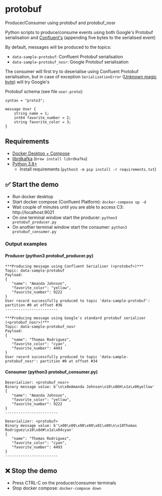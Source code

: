 # protobuf
Producer/Consumer using protobuf and protobuf_nosr

Python scripts to produce/consume events using both Google's Protobuf serialisation and [Confluent's](https://docs.confluent.io/cloud/current/sr/fundamentals/serdes-develop/serdes-protobuf.html) (appending five bytes to the serialised event)

By default, messages will be produced to the topics:
 - `data-sample-protobuf`: Confluent Protobuf serialisation
 - `data-sample-protobuf_nosr`: Google Protobuf serialisation

The consumer will first try to deserialise using Confluent Protobuf serialisation, but in case of exception `SerializationError` ([Unknown magic byte](https://www.confluent.io/en-gb/blog/how-to-fix-unknown-magic-byte-errors-in-apache-kafka)) will try Google's

Protobuf schema (see file `user.proto`):
```
syntax = "proto3";

message User {
    string name = 1;
    int64 favorite_number = 2;
    string favorite_color = 3;
}
```

## Requirements
- [Docker Desktop + Compose](https://www.docker.com/products/docker-desktop)
- [librdkafka](https://github.com/confluentinc/librdkafka) (`brew install librdkafka`)
- [Python 3.8+](https://www.python.org/downloads/)
  - Install requirements (`python3 -m pip install -r requirements.txt`)

## :white_check_mark: Start the demo
 - Run docker desktop
 - Start docker compose (Confluent Platform): `docker-compose up -d`
 - Wait couple of minutes until you are able to access C3: http://localhost:9021
 - On one terminal window start the producer: `python3 protobuf_producer.py`
 - On another terminal window start the consumer: `python3 protobuf_consumer.py`

### Output examples

#### Producer (python3 protobuf_producer.py)
```
***Producing message using Confluent Serialiser (<protobuf>)***
Topic: data-sample-protobuf
Payload:
{
   "name": "Amanda Johnson",
   "favorite_color": "yellow",
   "favorite_number": 9222
}
User record successfully produced to topic 'data-sample-protobuf': partition #0 at offset #36
------------------------

***Producing message using Google's standard protobuf serialiser (<protobuf_nosr>)***
Topic: data-sample-protobuf_nosr
Payload:
{
   "name": "Thomas Rodriguez",
   "favorite_color": "cyan",
   "favorite_number": 4493
}
User record successfully produced to topic 'data-sample-protobuf_nosr': partition #0 at offset #34
```

#### Consumer (python3 protobuf_consumer.py)
```
Deserializer: <protobuf_nosr>
Binary message value: b'\n\x0eAmanda Johnson\x10\x86H\x1a\x06yellow'
{
   "name": "Amanda Johnson",
   "favorite_color": "yellow",
   "favorite_number": 9222
}
------------------------

Deserializer: <protobuf>
Binary message value: b'\x00\x00\x00\x00\x01\x00\n\x10Thomas Rodriguez\x10\x8d#\x1a\x04cyan'
{
   "name": "Thomas Rodriguez",
   "favorite_color": "cyan",
   "favorite_number": 4493
}
------------------------
```

 ## :x: Stop the demo
  - Press CTRL-C on the producer/consumer terminals
  - Stop docker compose: ```docker-compose down```